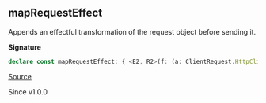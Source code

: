 ## mapRequestEffect

Appends an effectful transformation of the request object before sending it.

**Signature**

```ts
declare const mapRequestEffect: { <E2, R2>(f: (a: ClientRequest.HttpClientRequest) => Effect.Effect<ClientRequest.HttpClientRequest, E2, R2>): <E, R>(self: HttpClient.With<E, R>) => HttpClient.With<E | E2, R | R2>; <E, R, E2, R2>(self: HttpClient.With<E, R>, f: (a: ClientRequest.HttpClientRequest) => Effect.Effect<ClientRequest.HttpClientRequest, E2, R2>): HttpClient.With<E | E2, R | R2>; }
```

[Source](https://github.com/Effect-TS/effect/tree/main/packages/platform/src/HttpClient.ts#L428)

Since v1.0.0